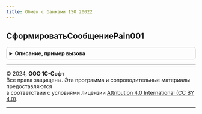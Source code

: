 ```yaml
---
title: Обмен с банками ISO 20022
---
```



## СформироватьСообщениеPain001
<details style="margin: 1em 0; padding: 0.5em; border: 1px solid #ccc; border-radius: 6px;">

<summary style="font-weight: bold; cursor: pointer;">Описание, пример вызова</summary>

```bsl

Функция СформироватьСообщениеPain001(СсылкаНаДокумент, ИмяФайла) Экспорт
```

Пример вызова
```bsl
Результат = ОбменСБанкамиISO20022.СформироватьСообщениеPain001(СсылкаНаДокумент, ИмяФайла) 
```
</details>

---

© 2024, **ООО 1С-Софт**  
Все права защищены. Эта программа и сопроводительные материалы предоставляются  
в соответствии с условиями лицензии [Attribution 4.0 International (CC BY 4.0)](https://creativecommons.org/licenses/by/4.0/legalcode).

---
